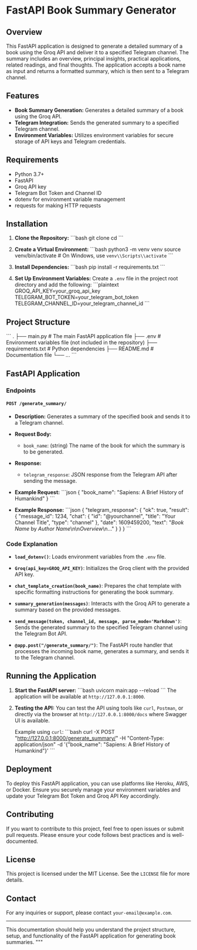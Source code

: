 # FastAPI Book Summary Generator

## Overview

This FastAPI application is designed to generate a detailed summary of a book using the Groq API and deliver it to a specified Telegram channel. The summary includes an overview, principal insights, practical applications, related readings, and final thoughts. The application accepts a book name as input and returns a formatted summary, which is then sent to a Telegram channel.

## Features

- **Book Summary Generation:** Generates a detailed summary of a book using the Groq API.
- **Telegram Integration:** Sends the generated summary to a specified Telegram channel.
- **Environment Variables:** Utilizes environment variables for secure storage of API keys and Telegram credentials.

## Requirements

- Python 3.7+
- FastAPI
- Groq API key
- Telegram Bot Token and Channel ID
- dotenv for environment variable management
- requests for making HTTP requests

## Installation

1. **Clone the Repository:**
   \`\`\`bash
   git clone <repository-url>
   cd <repository-directory>
   \`\`\`

2. **Create a Virtual Environment:**
   \`\`\`bash
   python3 -m venv venv
   source venv/bin/activate  # On Windows, use `venv\\Scripts\\activate`
   \`\`\`

3. **Install Dependencies:**
   \`\`\`bash
   pip install -r requirements.txt
   \`\`\`

4. **Set Up Environment Variables:**
   Create a `.env` file in the project root directory and add the following:
   \`\`\`plaintext
   GROQ_API_KEY=your_groq_api_key
   TELEGRAM_BOT_TOKEN=your_telegram_bot_token
   TELEGRAM_CHANNEL_ID=your_telegram_channel_id
   \`\`\`

## Project Structure

\`\`\`
.
├── main.py                # The main FastAPI application file
├── .env                   # Environment variables file (not included in the repository)
├── requirements.txt       # Python dependencies
├── README.md              # Documentation file
└── ...
\`\`\`

## FastAPI Application

### Endpoints

#### `POST /generate_summary/`

- **Description:** Generates a summary of the specified book and sends it to a Telegram channel.
- **Request Body:**
  - `book_name`: (string) The name of the book for which the summary is to be generated.
- **Response:**
  - `telegram_response`: JSON response from the Telegram API after sending the message.

- **Example Request:**
  \`\`\`json
  {
      "book_name": "Sapiens: A Brief History of Humankind"
  }
  \`\`\`

- **Example Response:**
  \`\`\`json
  {
      "telegram_response": {
          "ok": true,
          "result": {
              "message_id": 1234,
              "chat": {
                  "id": "@yourchannel",
                  "title": "Your Channel Title",
                  "type": "channel"
              },
              "date": 1609459200,
              "text": "*Book Name* by *Author Name*\n\n*Overview*\n..."
          }
      }
  }
  \`\`\`

### Code Explanation

- **`load_dotenv()`**: Loads environment variables from the `.env` file.
  
- **`Groq(api_key=GROQ_API_KEY)`**: Initializes the Groq client with the provided API key.
  
- **`chat_template_creation(book_name)`**: Prepares the chat template with specific formatting instructions for generating the book summary.

- **`summary_generation(messages)`**: Interacts with the Groq API to generate a summary based on the provided messages.

- **`send_message(token, channel_id, message, parse_mode='Markdown')`**: Sends the generated summary to the specified Telegram channel using the Telegram Bot API.

- **`@app.post("/generate_summary/")`**: The FastAPI route handler that processes the incoming book name, generates a summary, and sends it to the Telegram channel.

## Running the Application

1. **Start the FastAPI server:**
   \`\`\`bash
   uvicorn main:app --reload
   \`\`\`
   The application will be available at `http://127.0.0.1:8000`.

2. **Testing the API:**
   You can test the API using tools like `curl`, `Postman`, or directly via the browser at `http://127.0.0.1:8000/docs` where Swagger UI is available.

   Example using `curl`:
   \`\`\`bash
   curl -X POST "http://127.0.0.1:8000/generate_summary/" -H "Content-Type: application/json" -d '{"book_name": "Sapiens: A Brief History of Humankind"}'
   \`\`\`

## Deployment

To deploy this FastAPI application, you can use platforms like Heroku, AWS, or Docker. Ensure you securely manage your environment variables and update your Telegram Bot Token and Groq API Key accordingly.

## Contributing

If you want to contribute to this project, feel free to open issues or submit pull requests. Please ensure your code follows best practices and is well-documented.

## License

This project is licensed under the MIT License. See the `LICENSE` file for more details.

## Contact

For any inquiries or support, please contact `your-email@example.com`.

---

This documentation should help you understand the project structure, setup, and functionality of the FastAPI application for generating book summaries.
"""
